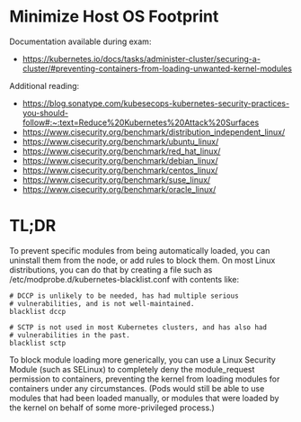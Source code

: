 # Minimize Host OS Footprint

Documentation available during exam:
* https://kubernetes.io/docs/tasks/administer-cluster/securing-a-cluster/#preventing-containers-from-loading-unwanted-kernel-modules


Additional reading:
* https://blog.sonatype.com/kubesecops-kubernetes-security-practices-you-should-follow#:~:text=Reduce%20Kubernetes%20Attack%20Surfaces
* https://www.cisecurity.org/benchmark/distribution_independent_linux/
* https://www.cisecurity.org/benchmark/ubuntu_linux/
* https://www.cisecurity.org/benchmark/red_hat_linux/
* https://www.cisecurity.org/benchmark/debian_linux/
* https://www.cisecurity.org/benchmark/centos_linux/
* https://www.cisecurity.org/benchmark/suse_linux/
* https://www.cisecurity.org/benchmark/oracle_linux/


# TL;DR

To prevent specific modules from being automatically loaded, you can uninstall them from the node, or add rules to block them. On most Linux distributions, you can do that by creating a file such as /etc/modprobe.d/kubernetes-blacklist.conf with contents like:

```
# DCCP is unlikely to be needed, has had multiple serious
# vulnerabilities, and is not well-maintained.
blacklist dccp

# SCTP is not used in most Kubernetes clusters, and has also had
# vulnerabilities in the past.
blacklist sctp
```

To block module loading more generically, you can use a Linux Security Module (such as SELinux) to completely deny the module_request permission to containers, preventing the kernel from loading modules for containers under any circumstances. (Pods would still be able to use modules that had been loaded manually, or modules that were loaded by the kernel on behalf of some more-privileged process.)
